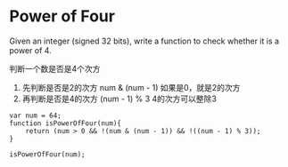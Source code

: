 # Power of Four
Given an integer (signed 32 bits), write a function to check whether it is a power of 4.

判断一个数是否是4个次方
1. 先判断是否是2的次方 num & (num - 1) 如果是0，就是2的次方
2. 再判断是否是4的次方 (num - 1) % 3  4的次方可以整除3

````
var num = 64;
function isPowerOfFour(num){
    return (num > 0 && !(num & (num - 1)) && !((num - 1) % 3));
}

isPowerOfFour(num);
````